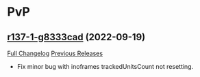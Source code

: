 # <DBM> PvP

## [r137-1-g8333cad](https://github.com/DeadlyBossMods/DBM-PvP/tree/8333cad384c139100fc37524416082a36124604a) (2022-09-19)
[Full Changelog](https://github.com/DeadlyBossMods/DBM-PvP/compare/r137...8333cad384c139100fc37524416082a36124604a) [Previous Releases](https://github.com/DeadlyBossMods/DBM-PvP/releases)

- Fix minor bug with inoframes trackedUnitsCount not resetting.  